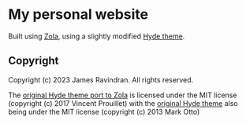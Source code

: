 # My personal website

Built using [Zola](https://www.getzola.org), using a slightly modified [Hyde theme](https://github.com/getzola/hyde).

## Copyright

Copyright (c) 2023 James Ravindran. All rights reserved.

The [original Hyde theme port to Zola](https://github.com/getzola/hyde) is licensed under the MIT license (copyright (c) 2017 Vincent Prouillet) with the [original Hyde theme](https://www.github.com/mdo/hyde) also being under the MIT license (copyright (c) 2013 Mark Otto)